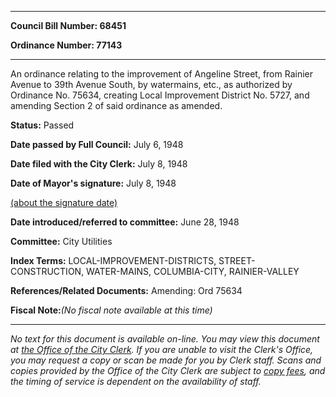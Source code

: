 

********

**Council Bill Number: 68451**
   
**Ordinance Number: 77143**
********

 An ordinance relating to the improvement of Angeline Street, from Rainier Avenue to 39th Avenue South, by watermains, etc., as authorized by Ordinance No. 75634, creating Local Improvement District No. 5727, and amending Section 2 of said ordinance as amended.

**Status:** Passed
   
**Date passed by Full Council:** July 6, 1948
   
**Date filed with the City Clerk:** July 8, 1948
   
**Date of Mayor's signature:** July 8, 1948
   
[(about the signature date)](/~public/approvaldate.htm)
   
   
   
**Date introduced/referred to committee:** June 28, 1948
   
**Committee:** City Utilities
   
   
**Index Terms:** LOCAL-IMPROVEMENT-DISTRICTS, STREET-CONSTRUCTION, WATER-MAINS, COLUMBIA-CITY, RAINIER-VALLEY

**References/Related Documents:** Amending: Ord 75634

**Fiscal Note:**_(No fiscal note available at this time)_
********

_No text for this document is available on-line. You may view this document at [the Office of the City Clerk](http://www.seattle.gov/leg/clerk/contactUs.htm). If you are unable to visit the Clerk's Office, you may request a copy or scan be made for you by Clerk staff. Scans and copies provided by the Office of the City Clerk are subject to [copy fees](http://clerk.seattle.gov/~public/clerkfees.htm), and the timing of service is dependent on the availability of staff._

